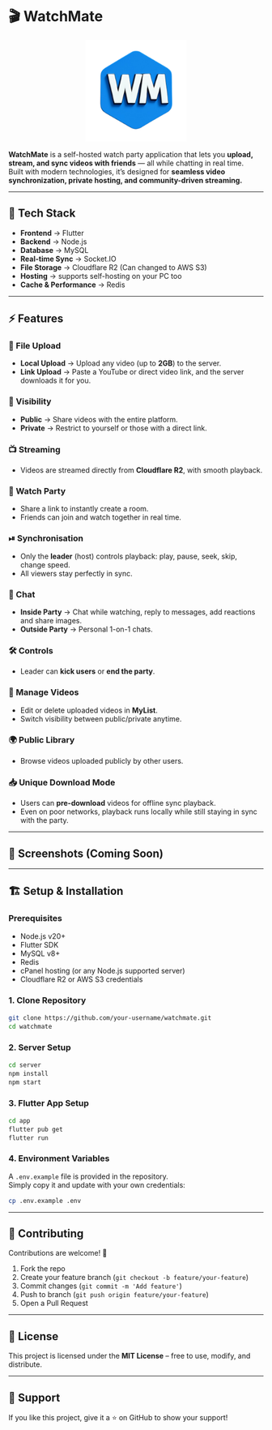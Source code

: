 # 🎬 WatchMate

<p align="center">
  <img src="https://github.com/huraira-younas/watchmate/blob/master/watchmate_app/assets/images/icons/app_icon.png?raw=true" alt="WatchMate Logo" width="200"/>
</p>

**WatchMate** is a self-hosted watch party application that lets you **upload, stream, and sync videos with friends** — all while chatting in real time.  
Built with modern technologies, it’s designed for **seamless video synchronization, private hosting, and community-driven streaming.**

---

## 🚀 Tech Stack

- **Frontend** → Flutter
- **Backend** → Node.js
- **Database** → MySQL
- **Real-time Sync** → Socket.IO
- **File Storage** → Cloudflare R2 (Can changed to AWS S3)
- **Hosting** → supports self-hosting on your PC too
- **Cache & Performance** → Redis

---

## ⚡ Features

### 📂 File Upload

- **Local Upload** → Upload any video (up to **2GB**) to the server.
- **Link Upload** → Paste a YouTube or direct video link, and the server downloads it for you.

### 👀 Visibility

- **Public** → Share videos with the entire platform.
- **Private** → Restrict to yourself or those with a direct link.

### 📺 Streaming

- Videos are streamed directly from **Cloudflare R2**, with smooth playback.

### 🤝 Watch Party

- Share a link to instantly create a room.
- Friends can join and watch together in real time.

### ⏯ Synchronisation

- Only the **leader** (host) controls playback: play, pause, seek, skip, change speed.
- All viewers stay perfectly in sync.

### 💬 Chat

- **Inside Party** → Chat while watching, reply to messages, add reactions and share images.
- **Outside Party** → Personal 1-on-1 chats.

### 🛠 Controls

- Leader can **kick users** or **end the party**.

### 📑 Manage Videos

- Edit or delete uploaded videos in **MyList**.
- Switch visibility between public/private anytime.

### 🌍 Public Library

- Browse videos uploaded publicly by other users.

### 📥 Unique Download Mode

- Users can **pre-download** videos for offline sync playback.
- Even on poor networks, playback runs locally while still staying in sync with the party.

---

## 📸 Screenshots (Coming Soon)

---

## 🏗 Setup & Installation

### Prerequisites

- Node.js v20+
- Flutter SDK
- MySQL v8+
- Redis
- cPanel hosting (or any Node.js supported server)
- Cloudflare R2 or AWS S3 credentials

### 1. Clone Repository

```bash
git clone https://github.com/your-username/watchmate.git
cd watchmate
```

### 2. Server Setup

```bash
cd server
npm install
npm start
```

### 3. Flutter App Setup

```bash
cd app
flutter pub get
flutter run
```

### 4. Environment Variables

A `.env.example` file is provided in the repository.  
Simply copy it and update with your own credentials:

```bash
cp .env.example .env
```

---

## 🤝 Contributing

Contributions are welcome! 🎉
1. Fork the repo
2. Create your feature branch (`git checkout -b feature/your-feature`)
3. Commit changes (`git commit -m 'Add feature'`)
4. Push to branch (`git push origin feature/your-feature`)
5. Open a Pull Request

---

## 📜 License
This project is licensed under the **MIT License** – free to use, modify, and distribute.

---

## 🌟 Support
If you like this project, give it a ⭐ on GitHub to show your support!
```
